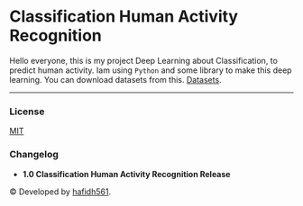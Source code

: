 # Classification Human Activity Recognition

Hello everyone, this is my project Deep Learning about Classification, to predict human activity.
Iam using `Python` and some library to make this deep learning. You can download datasets from this. [Datasets](https://archive.ics.uci.edu/ml/datasets/Human+Activity+Recognition+Using+Smartphones).

---

### License

[MIT](./LICENSE)

### Changelog

- **1.0 Classification Human Activity Recognition Release**

© Developed by [hafidh561](https://github.com/hafidh561).
